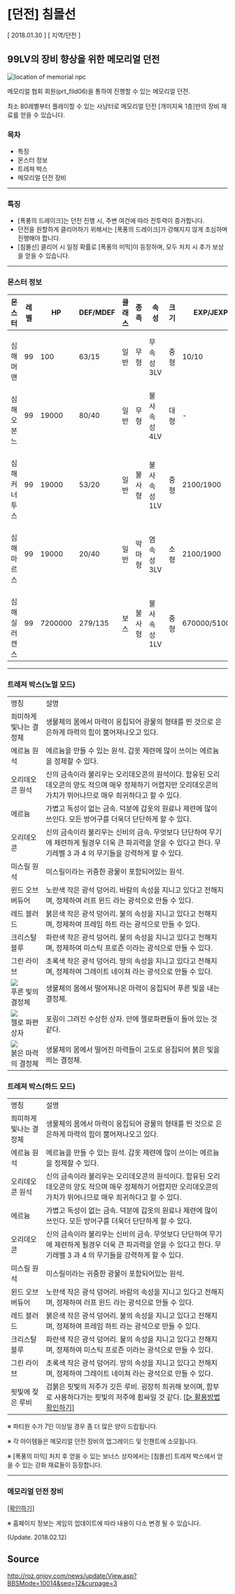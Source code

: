 # [던전] 침몰선

[ 2018.01.30 ] [ 지역/던전 ]

## 99LV의 장비 향상을 위한 메모리얼 던전

![location of memorial npc](http://imgc.gnjoy.com/ufile/common/2018/02/07/062932_eyMTb5eu.bmp)

메모리얼 협회 회원(prt_fild06)을 통하여 진행할 수 있는 메모리얼 던전.

최소 80레벨부터 플레이할 수 있는 사냥터로 메모리얼 던전 [개미지옥 1층]만의 장비 재료를 얻을 수 있습니다.

### 목차

* 특징
* 몬스터 정보
* 트레져 박스
* 메모리얼 던전 장비

---

### 특징

* [폭풍의 드레이크]는 던전 진행 시, 주변 여건에 따라 전투력이 증가합니다.
* 던전을 원할하게 클리어하기 위해서는 [폭풍의 드레이크]가 강해지지 않게 조심하며 진행해야 합니다.
* [침몰선] 클리어 시 일정 확률로 [폭풍의 미믹]이 등장하며, 모두 처치 시 추가 보상을 얻을 수 있습니다.

---

### 몬스터 정보

| 몬스터 | 레벨 | HP | DEF/MDEF | 클래스 | 종족 | 속성 | 크기 | EXP/JEXP |
|---|---|---|---|---|---|---|---|---|
| [](http://imgc.gnjoy.com/ufile/common/2018/01/30/043327_WmowRpCW.gif)<br/>심해 머맨 | 99 | 100 | 63/15 | 일반 | 무형 | 무속성 3LV | 중형 | 10/10 |
| [](http://imgc.gnjoy.com/ufile/common/2018/01/30/043338_TjaCdgtf.gif)<br/>심해 오본느 | 99 | 19000 | 80/40 | 일반 | 무형 | 불사속성 4LV | 대형 | - |
| [](http://imgc.gnjoy.com/ufile/common/2018/01/30/043346_pmSpmlAm.gif)<br/>심해 커너투스 | 99 | 19000 | 53/20 | 일반 | 불사형 | 불사속성 1LV | 중형 | 2100/1900 |
| [](http://imgc.gnjoy.com/ufile/common/2018/01/30/043356_ee3SideD.gif)<br/>심해 마르스 | 99 | 19000 | 20/40 | 일반 | 악마형 | 염속성 3LV | 소형 | 2100/1900 |
| [](http://imgc.gnjoy.com/ufile/common/2018/01/30/043403_gD34XGX4.gif)<br/>심해 실러캔스 | 99 | 7200000 | 279/135 | 보스 | 불사형 | 불사속성 1LV | 중형 | 670000/510000 |

---

### 트레져 박스(노멀 모드)

<table>
	<tbody>
		<tr>
			<td>명칭</td>
			<td>설명</td>
		</tr>
		<tr>
			<td>
        <img src="http://imgc.gnjoy.com/ufile/common/2017/11/28/034507_rRDkBX4k.bmp" alt="" />
				<br/>
        희미하게 빛나는 결정체
			</td>
			<td>
				생물체의 몸에서 마력이 응집되어 광물의 형태를 띈 것으로 은은하게 마력의 힘이 뿜어져나오고 있다.
			</td>
		</tr>
		<tr>
			<td>
				<img src="http://imgc.gnjoy.com/ufile/common/2017/11/28/034545_TCOSgFfV.bmp" alt="" />
        <br/>
				에르늄 원석
			</td>
			<td>
				에르늄을 만들 수 있는 원석. 갑옷 제련에 많이 쓰이는 에르늄을 정제할 수 있다.
			</td>
		</tr>
		<tr>
			<td>
				<img src="http://imgc.gnjoy.com/ufile/common/2017/11/28/034553_ebif7YbI.bmp" alt="" />
        <br/>
				오리데오콘 원석
			</td>
			<td>
				신의 금속이라 불리우는 오리데오콘의 원석이다. 함유된 오리데오콘의 양도 적으며 매우 정제하기 어렵지만 오리데오콘의 가치가 뛰어나므로 매우 희귀하다고 할 수 있다.
			</td>
		</tr>
		<tr>
			<td>
				<img src="http://imgc.gnjoy.com/ufile/common/2017/11/28/034601_8O1813ip.bmp" alt="" />
        <br/>
				에르늄
			</td>
			<td>
				가볍고 독성이 없는 금속. 덕분에 갑옷의 원료나 제련에 많이 쓰인다. 모든 방어구를 더욱더 단단하게 할 수 있다.
			</td>
		</tr>
		<tr>
			<td>
				<img src="http://imgc.gnjoy.com/ufile/common/2017/11/28/034610_gZr1AU8n.bmp" alt="" />
        <br/>
			  오리데오콘
			</td>
			<td>
				신의 금속이라 불리우는 신비의 금속. 무엇보다 단단하여 무기에 제련하게 될경우 더욱 큰 파괴력을 얻을 수 있다고 한다. 무기레벨 3 과 4 의 무기들을 강력하게 할 수 있다.
			</td>
		</tr>
		<tr>
			<td>
				<img src="http://imgc.gnjoy.com/ufile/common/2017/11/28/034619_YZGZkGUG.bmp" alt="" />
        <br/>
				미스릴 원석
			</td>
			<td>
				미스릴이라는 귀중한 광물이 포함되어있는 원석.
			</td>
		</tr>
		<tr>
			<td>
				<img src="http://imgc.gnjoy.com/ufile/common/2017/11/28/034626_YZeHC6Qz.bmp" alt="" />
        <br/>
				윈드 오브 버듀어
			</td>
			<td>
				노란색 작은 광석 덩어리. 바람의 속성을 지니고 있다고 전해지며, 정제하여 러프 윈드 라는 광석으로 만들 수 있다.
			</td>
		</tr>
		<tr>
			<td>
			  <img src="http://imgc.gnjoy.com/ufile/common/2017/11/28/034634_cNHWjBTt.bmp" alt="" />
        <br/>
				레드 블러드
			</td>
			<td>
				붉은색 작은 광석 덩어리. 불의 속성을 지니고 있다고 전해지며, 정제하여 프레임 하트 라는 광석으로 만들 수 있다.
			</td>
		</tr>
		<tr>
			<td>
				<img src="http://imgc.gnjoy.com/ufile/common/2017/11/28/034642_LMOaR2Li.bmp" alt="" />
        <br/>
				크리스탈 블루
			</td>
			<td>
				파란색 작은 광석 덩어리. 물의 속성을 지니고 있다고 전해지며, 정제하여 미스틱 프로즌 이라는 광석으로 만들 수 있다.
			</td>
		</tr>
		<tr>
			<td>
				<img src="http://imgc.gnjoy.com/ufile/common/2017/11/28/034649_swxlZagS.bmp" alt="" />
        <br/>
				그린 라이브
			</td>
			<td>
				초록색 작은 광석 덩어리. 땅의 속성을 지니고 있다고 전해지며, 정제하여 그레이트 네이쳐 라는 광석으로 만들 수 있다.
			</td>
		</tr>
    <tr>
      <td>
        <img src="http://imgc.gnjoy.com/ufile/common/2018/02/13/050759_58Za7Yid.bmp"/>
        <br/>
        푸른 빛의 결정체
      </td>
      <td>
        생물체의 몸에서 떨어져나온 마력이 응집되어 푸른 빛을 내는 결정체.
      </td>
    </tr>
    <tr>
      <td>
        <img src="http://imgc.gnjoy.com/ufile/common/2018/01/30/022517_NT2d6pur.bmp"/>
        <br/>
        젤로 파편 상자
      </td>
      <td>
        포링이 그려진 수상한 상자. 안에 젤로파편들이 들어 있는 것 같다. 
      </td>
    </tr>
    <tr>
      <td>
        <img src="http://imgc.gnjoy.com/ufile/common/2018/02/13/050842_VEfMZpZg.bmp"/>
        <br/>
        붉은 마력의 결정체
      </td>
      <td>
        생물체의 몸에서 떨어진 마력들이 고도로 응집되어 붉은 빛을 띄는 결정체.
      </td>
    </tr>
	</tbody>
</table>

### 트레져 박스(하드 모드)

<table>
	<tbody>
		<tr>
			<td>명칭</td>
			<td>설명</td>
		</tr>
		<tr>
			<td>
        <img src="http://imgc.gnjoy.com/ufile/common/2017/11/28/034507_rRDkBX4k.bmp" alt="" />
				<br/>
        희미하게 빛나는 결정체
			</td>
			<td>
				생물체의 몸에서 마력이 응집되어 광물의 형태를 띈 것으로 은은하게 마력의 힘이 뿜어져나오고 있다.
			</td>
		</tr>
		<tr>
			<td>
				<img src="http://imgc.gnjoy.com/ufile/common/2017/11/28/034545_TCOSgFfV.bmp" alt="" />
        <br/>
				에르늄 원석
			</td>
			<td>
				에르늄을 만들 수 있는 원석. 갑옷 제련에 많이 쓰이는 에르늄을 정제할 수 있다.
			</td>
		</tr>
		<tr>
			<td>
				<img src="http://imgc.gnjoy.com/ufile/common/2017/11/28/034553_ebif7YbI.bmp" alt="" />
        <br/>
				오리데오콘 원석
			</td>
			<td>
				신의 금속이라 불리우는 오리데오콘의 원석이다. 함유된 오리데오콘의 양도 적으며 매우 정제하기 어렵지만 오리데오콘의 가치가 뛰어나므로 매우 희귀하다고 할 수 있다.
			</td>
		</tr>
		<tr>
			<td>
				<img src="http://imgc.gnjoy.com/ufile/common/2017/11/28/034601_8O1813ip.bmp" alt="" />
        <br/>
				에르늄
			</td>
			<td>
				가볍고 독성이 없는 금속. 덕분에 갑옷의 원료나 제련에 많이 쓰인다. 모든 방어구를 더욱더 단단하게 할 수 있다.
			</td>
		</tr>
		<tr>
			<td>
				<img src="http://imgc.gnjoy.com/ufile/common/2017/11/28/034610_gZr1AU8n.bmp" alt="" />
        <br/>
			  오리데오콘
			</td>
			<td>
				신의 금속이라 불리우는 신비의 금속. 무엇보다 단단하여 무기에 제련하게 될경우 더욱 큰 파괴력을 얻을 수 있다고 한다. 무기레벨 3 과 4 의 무기들을 강력하게 할 수 있다.
			</td>
		</tr>
		<tr>
			<td>
				<img src="http://imgc.gnjoy.com/ufile/common/2017/11/28/034619_YZGZkGUG.bmp" alt="" />
        <br/>
				미스릴 원석
			</td>
			<td>
				미스릴이라는 귀중한 광물이 포함되어있는 원석.
			</td>
		</tr>
		<tr>
			<td>
				<img src="http://imgc.gnjoy.com/ufile/common/2017/11/28/034626_YZeHC6Qz.bmp" alt="" />
        <br/>
				윈드 오브 버듀어
			</td>
			<td>
				노란색 작은 광석 덩어리. 바람의 속성을 지니고 있다고 전해지며, 정제하여 러프 윈드 라는 광석으로 만들 수 있다.
			</td>
		</tr>
		<tr>
			<td>
			  <img src="http://imgc.gnjoy.com/ufile/common/2017/11/28/034634_cNHWjBTt.bmp" alt="" />
        <br/>
				레드 블러드
			</td>
			<td>
				붉은색 작은 광석 덩어리. 불의 속성을 지니고 있다고 전해지며, 정제하여 프레임 하트 라는 광석으로 만들 수 있다.
			</td>
		</tr>
		<tr>
			<td>
				<img src="http://imgc.gnjoy.com/ufile/common/2017/11/28/034642_LMOaR2Li.bmp" alt="" />
        <br/>
				크리스탈 블루
			</td>
			<td>
				파란색 작은 광석 덩어리. 물의 속성을 지니고 있다고 전해지며, 정제하여 미스틱 프로즌 이라는 광석으로 만들 수 있다.
			</td>
		</tr>
		<tr>
			<td>
				<img src="http://imgc.gnjoy.com/ufile/common/2017/11/28/034649_swxlZagS.bmp" alt="" />
        <br/>
				그린 라이브
			</td>
			<td>
				초록색 작은 광석 덩어리. 땅의 속성을 지니고 있다고 전해지며, 정제하여 그레이트 네이쳐 라는 광석으로 만들 수 있다.
			</td>
		</tr>
		<tr>
			<td>
				<img src="http://imgc.gnjoy.com/ufile/common/2018/01/30/022758_9iEzO2Wm.bmp" alt="" />
        <br/>
				핏빛에 젖은 루비
			</td>
			<td>
				검붉은 핏빛의 저주가 깃든 루비. 굉장히 희귀해 보이며, 함부로 사용하다가는 핏빛의 저주에 휩싸일 것 같다. <a href="http://roz.gnjoy.com/news/update/View.asp?seq=13&curpage=1" target="_blank">[▷ 활용방법 확인하기]</a>
			</td>
		</tr>
	</tbody>
</table>

※ 파티원 수가 7인 이상일 경우 좀 더 많은 양이 드랍됩니다.

※ 각 아이템들은 메모리얼 던전 장비의 업그레이드 및 인챈트에 소모됩니다.

※ [폭풍의 미믹] 처치 후 얻을 수 있는 보너스 상자에서는 [침몰선] 트레져 박스에서 얻을 수 있는 강화 재료들이 등장합니다.

---

### 메모리얼 던전 장비

[[확인하기]](http://roz.gnjoy.com/news/update/View.asp?seq=13&curpage=1)

※ 홈페이지 정보는 게임의 업데이트에 따라 내용이 다소 변경 될 수 있습니다.

(Update. 2018.02.12) 


## Source

http://roz.gnjoy.com/news/update/View.asp?BBSMode=10014&seq=12&curpage=3